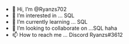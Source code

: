 - 👋 Hi, I’m @Ryanzs702
- 👀 I’m interested in ... SQL
- 🌱 I’m currently learning ... SQL
- 💞️ I’m looking to collaborate on ...SQL haha
- 📫 How to reach me ... Discord Ryanzs#3612

<!---
Ryanzs702/Ryanzs702 is a ✨ special ✨ repository because its `README.md` (this file) appears on your GitHub profile.
You can click the Preview link to take a look at your changes.
--->
